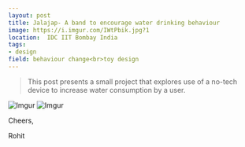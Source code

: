 ```yaml
---
layout: post
title: Jalajap- A band to encourage water drinking behaviour
image: https://i.imgur.com/IWtPbik.jpg?1
location:  IDC IIT Bombay India
tags:
- design
field: behaviour change<br>toy design
---
```


> This post presents a small project that explores use of a no-tech device to increase water consumption by a user.

![Imgur](https://i.imgur.com/IWtPbik.jpg?1)
![Imgur](https://i.imgur.com/wTYfqge.jpg)

Cheers,

Rohit


      
